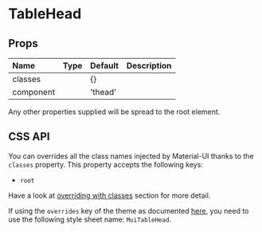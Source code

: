 <!--- This documentation is automatically generated, do not try to edit it. -->

# TableHead



## Props
| Name | Type | Default | Description |
|:-----|:-----|:--------|:------------|
| classes |  | {} |  |
| component |  | 'thead' |  |

Any other properties supplied will be spread to the root element.

## CSS API

You can overrides all the class names injected by Material-UI thanks to the `classes` property.
This property accepts the following keys:
- `root`

Have a look at [overriding with classes](/customization/overrides#overriding-with-classes)
section for more detail.

If using the `overrides` key of the theme as documented
[here](/customization/themes#customizing-all-instances-of-a-component-type),
you need to use the following style sheet name: `MuiTableHead`.

